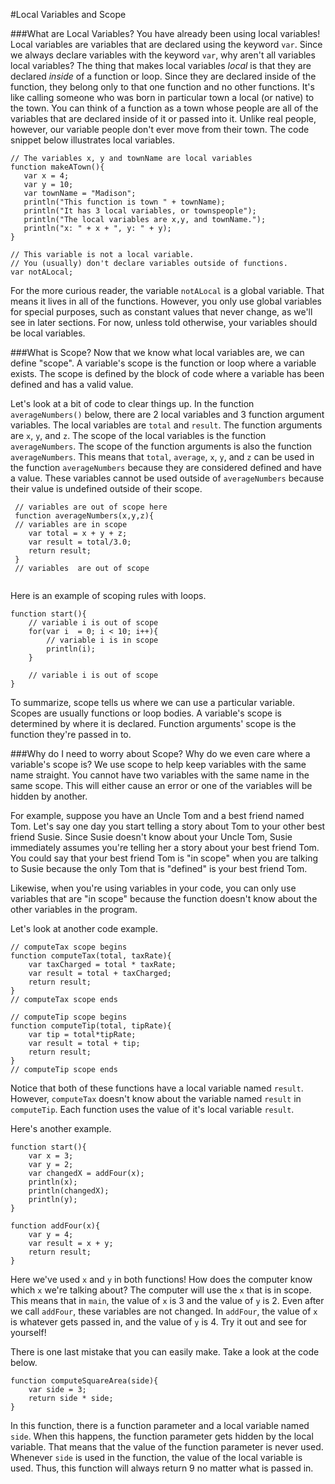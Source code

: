 #Local Variables and Scope



###What are Local Variables?
 You have already been using local variables! Local variables are variables that are declared using the keyword ```var```. Since we always declare variables with the keyword ```var```, why aren't all variables local variables? The thing that makes local variables *local* is that they are declared *inside* of a function or loop.  Since they are declared inside of the function, they belong only to that one function and no other functions.  It's like calling someone who was born in  particular town a local (or native) to the town.  You can think of a function as a town whose people are all of the variables that are declared inside of it or passed into it.  Unlike real people, however, our variable people don't ever move from their town. The code snippet below illustrates local variables.
 
 ```
 // The variables x, y and townName are local variables
 function makeATown(){
    var x = 4;
    var y = 10;
    var townName = "Madison";
    println("This function is town " + townName);
    println("It has 3 local variables, or townspeople");
    println("The local variables are x,y, and townName.");
    println("x: " + x + ", y: " + y);
 }
 
 // This variable is not a local variable.  
 // You (usually) don't declare variables outside of functions.
 var notALocal;
 ```
 
 For the more curious reader, the variable ```notALocal``` is a global variable.   That means it lives in all of the functions.  However, you only use global variables for special purposes, such as constant values that never change, as we'll see in later sections.   For now, unless told otherwise, your variables should be local variables.
 

###What is Scope?
Now that we know what local variables are, we can define "scope".  A variable's scope is the function or loop where a variable exists.  The scope is defined by the block of code where a variable has been defined and has a valid value.  

Let's look at a bit of code to clear things up.  In the function ```averageNumbers()``` below,  there are 2 local variables and 3 function argument variables.  The local variables are ```total``` and ```result```.  The function arguments are ```x```, ```y```, and ```z```.  The scope of the local variables is the function ```averageNumbers```.  The scope of the function arguments is also the function ```averageNumbers```.  This means that ```total```, ```average```, ```x```, ```y```, and ```z``` can be used in the function ```averageNumbers``` because they are considered defined and have a value.  These variables cannot be used outside of ```averageNumbers``` because their value is undefined outside of their scope. 


```
 // variables are out of scope here
 function averageNumbers(x,y,z){
 // variables are in scope
    var total = x + y + z;
    var result = total/3.0;
    return result;
 }
 // variables  are out of scope
 
 ```
Here is an example of scoping rules with loops.

```
function start(){
    // variable i is out of scope
    for(var i  = 0; i < 10; i++){
        // variable i is in scope
        println(i);
    }
    
    // variable i is out of scope
}
```

To summarize, scope tells us where we can use a particular variable.  Scopes are usually functions or loop bodies.  A variable's scope is determined by where it is declared.  Function arguments' scope is the function they're passed in to.

###Why do I need to worry about Scope?
Why do we even care where  a variable's scope is?  We use scope to help keep variables with the same name straight.  You cannot have two variables with the same name in the same scope.  This will either cause an error or one of the variables will be hidden by another.  

For example, suppose you have an Uncle Tom and a best friend named Tom. Let's say one day you start telling a story about Tom to your other best friend Susie.  Since Susie doesn't know about your Uncle Tom, Susie immediately assumes you're telling her a story about your best friend Tom.  You could say that your best friend Tom is "in scope" when you are talking to Susie because the only Tom that is "defined" is your best friend Tom.  

Likewise, when you're using variables in your code, you can only use variables that are "in scope" because the function doesn't know about the other variables in the program.

Let's look at another code example.
```
// computeTax scope begins
function computeTax(total, taxRate){
    var taxCharged = total * taxRate;
    var result = total + taxCharged; 
    return result;
}
// computeTax scope ends

// computeTip scope begins
function computeTip(total, tipRate){
    var tip = total*tipRate;
    var result = total + tip; 
    return result;
}
// computeTip scope ends
```
Notice that both of these functions have a local variable named ```result```.  However, ```computeTax``` doesn't know about  the variable named ```result``` in ```computeTip```.  Each function uses the value of it's local variable ```result```.  

Here's another example.

```
function start(){
    var x = 3;
    var y = 2;
    var changedX = addFour(x);
    println(x);
    println(changedX);
    println(y);
}

function addFour(x){
    var y = 4;
    var result = x + y;
    return result;
}
```

Here we've used ```x``` and ```y``` in both functions!  How does the computer know which ```x``` we're talking about?  The computer will use the ```x``` that is in scope.  This means that in ```main```, the value of ```x``` is 3 and the value of ```y``` is 2.  Even after we call ```addFour```, these variables are not changed.  In ```addFour```, the value of ```x``` is whatever gets passed in, and the value of ```y``` is 4.  Try it out and see for yourself!

There is one last mistake that you can easily make.  Take a look at the code below.

```
function computeSquareArea(side){
    var side = 3;
    return side * side;
}
```

In this function, there is a function parameter and a local variable named ```side```.  When this happens, the function parameter gets hidden by the local variable.  That means that the value of the function parameter is never used.  Whenever ```side``` is used in the function, the value of the local variable is used.  Thus, this function will always return 9 no matter what is passed in.

